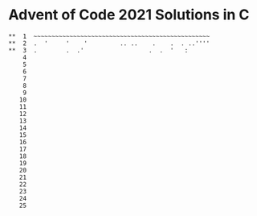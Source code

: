 # Advent of Code 2021 Solutions in C

    **  1  ~~~~~~~~~~~~~~~~~~~~~~~~~~~~~~~~~~~~~~~~~~~~~~~~~
    **  2  .  '     '    '         .. ..    .    .  . ..''''
    **  3  .        .  .'                  .  .  '   :      
        4  
        5  
        6  
        7  
        8  
        9  
       10  
       11  
       12  
       13  
       14  
       15  
       16  
       17  
       18  
       19  
       20  
       21  
       22  
       23  
       24  
       25   
